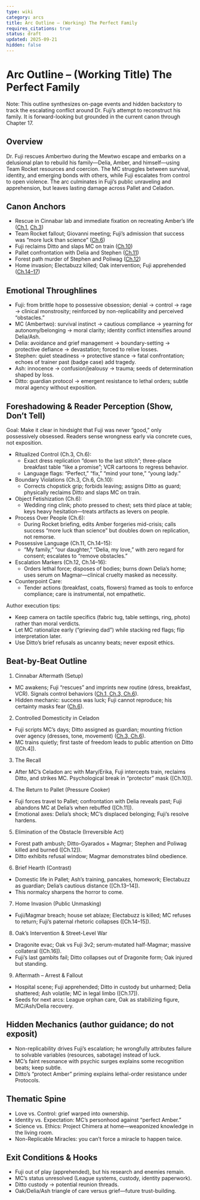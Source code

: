 ```yaml
---
type: wiki
category: arcs
title: Arc Outline – (Working) The Perfect Family
requires_citations: true
status: draft
updated: 2025-09-21
hidden: false
---
```


# Arc Outline – (Working Title) The Perfect Family

Note: This outline synthesizes on-page events and hidden backstory to track the escalating conflict around Dr. Fuji’s attempt to reconstruct his family. It is forward-looking but grounded in the current canon through Chapter 17.

## Overview
Dr. Fuji rescues Ambertwo during the Mewtwo escape and embarks on a delusional plan to rebuild his family—Delia, Amber, and himself—using Team Rocket resources and coercion. The MC struggles between survival, identity, and emerging bonds with others, while Fuji escalates from control to open violence. The arc culminates in Fuji’s public unraveling and apprehension, but leaves lasting damage across Pallet and Celadon.

## Canon Anchors
- Rescue in Cinnabar lab and immediate fixation on recreating Amber’s life ([Ch.1](../../story/chapter1/chapter1.md), [Ch.3](../../story/chapter3/chapter3.md))
- Team Rocket fallout; Giovanni meeting; Fuji’s admission that success was “more luck than science” ([Ch.6](../../story/chapter6/chapter6.md))
- Fuji reclaims Ditto and slaps MC on train ([Ch.10](../../story/chapter10/chapter10.md))
- Pallet confrontation with Delia and Stephen ([Ch.11](../../story/chapter11/chapter11.md))
- Forest path murder of Stephen and Poliwag ([Ch.12](../../story/chapter12/chapter12.md))
- Home invasion; Electabuzz killed; Oak intervention; Fuji apprehended ([Ch.14–17](../../story/))

## Emotional Throughlines
- Fuji: from brittle hope to possessive obsession; denial → control → rage → clinical monstrosity; reinforced by non-replicability and perceived “obstacles.”
- MC (Ambertwo): survival instinct → cautious compliance → yearning for autonomy/belonging → moral clarity; identity conflict intensifies around Delia/Ash.
- Delia: avoidance and grief management → boundary-setting → protective defiance → devastation; forced to relive losses.
- Stephen: quiet steadiness → protective stance → fatal confrontation; echoes of trainer past (badge case) add tragedy.
- Ash: innocence → confusion/jealousy → trauma; seeds of determination shaped by loss.
- Ditto: guardian protocol → emergent resistance to lethal orders; subtle moral agency without exposition.

## Foreshadowing & Reader Perception (Show, Don’t Tell)
Goal: Make it clear in hindsight that Fuji was never “good,” only possessively obsessed. Readers sense wrongness early via concrete cues, not exposition.

- Ritualized Control (Ch.3, Ch.6):
  - Exact dress replication “down to the last stitch”; three-place breakfast table “like a promise”; VCR cartoons to regress behavior.
  - Language flags: “Perfect,” “fix,” “mind your tone,” “young lady.”
- Boundary Violations (Ch.3, Ch.6, Ch.10):
  - Corrects chopstick grip; forbids leaving; assigns Ditto as guard; physically reclaims Ditto and slaps MC on train.
- Object Fetishization (Ch.6):
  - Wedding ring clink; photo pressed to chest; sets third place at table; keys heavy hesitation—treats artifacts as levers on people.
- Process Over People (Ch.6):
  - During Rocket briefing, edits Amber forgeries mid-crisis; calls success “more luck than science” but doubles down on replication, not remorse.
- Possessive Language (Ch.11, Ch.14–15):
  - “My family,” “our daughter,” “Delia, my love,” with zero regard for consent; escalates to “remove obstacles.”
- Escalation Markers (Ch.12, Ch.14–16):
  - Orders lethal force; disposes of bodies; burns down Delia’s home; uses serum on Magmar—clinical cruelty masked as necessity.
- Counterpoint Care:
  - Tender actions (breakfast, coats, flowers) framed as tools to enforce compliance; care is instrumental, not empathetic.

Author execution tips:
- Keep camera on tactile specifics (fabric tug, table settings, ring, photo) rather than moral verdicts.
- Let MC rationalize early (“grieving dad”) while stacking red flags; flip interpretation later.
- Use Ditto’s brief refusals as uncanny beats; never exposit ethics.

## Beat-by-Beat Outline

1) Cinnabar Aftermath (Setup)
- MC awakens; Fuji “rescues” and imprints new routine (dress, breakfast, VCR). Signals control behaviors ([Ch.1, Ch.3, Ch.6](../../story/)).
- Hidden mechanic: success was luck; Fuji cannot reproduce; his certainty masks fear ([Ch.6](../../story/chapter6/chapter6.md)).

2) Controlled Domesticity in Celadon
- Fuji scripts MC’s days; Ditto assigned as guardian; mounting friction over agency (dresses, tone, movement) ([Ch.3, Ch.6](../../story/)).
- MC trains quietly; first taste of freedom leads to public attention on Ditto ([Ch.4]).

3) The Recall
- After MC’s Celadon arc with Mary/Erika, Fuji intercepts train, reclaims Ditto, and strikes MC. Psychological break in “protector” mask ([Ch.10]).

4) The Return to Pallet (Pressure Cooker)
- Fuji forces travel to Pallet; confrontation with Delia reveals past; Fuji abandons MC at Delia’s when rebuffed ([Ch.11]).
- Emotional axes: Delia’s shock; MC’s displaced belonging; Fuji’s resolve hardens.

5) Elimination of the Obstacle (Irreversible Act)
- Forest path ambush; Ditto-Gyarados + Magmar; Stephen and Poliwag killed and burned ([Ch.12]).
- Ditto exhibits refusal window; Magmar demonstrates blind obedience.

6) Brief Hearth (Contrast)
- Domestic life in Pallet; Ash’s training, pancakes, homework; Electabuzz as guardian; Delia’s cautious distance ([Ch.13–14]).
- This normalcy sharpens the horror to come.

7) Home Invasion (Public Unmasking)
- Fuji/Magmar breach; house set ablaze; Electabuzz is killed; MC refuses to return; Fuji’s paternal rhetoric collapses ([Ch.14–15]).

8) Oak’s Intervention & Street-Level War
- Dragonite evac; Oak vs Fuji 3v2; serum-mutated half-Magmar; massive collateral ([Ch.16]).
- Fuji’s last gambits fail; Ditto collapses out of Dragonite form; Oak injured but standing.

9) Aftermath – Arrest & Fallout
- Hospital scene; Fuji apprehended; Ditto in custody but unharmed; Delia shattered; Ash volatile; MC in legal limbo ([Ch.17]).
- Seeds for next arcs: League orphan care, Oak as stabilizing figure, MC/Ash/Delia recovery.

## Hidden Mechanics (author guidance; do not exposit)
- Non-replicability drives Fuji’s escalation; he wrongfully attributes failure to solvable variables (resources, sabotage) instead of luck.
- MC’s faint resonance with psychic surges explains some recognition beats; keep subtle.
- Ditto’s “protect Amber” priming explains lethal-order resistance under Protocols.

## Thematic Spine
- Love vs. Control: grief warped into ownership.
- Identity vs. Expectation: MC’s personhood against “perfect Amber.”
- Science vs. Ethics: Project Chimera at home—weaponized knowledge in the living room.
- Non-Replicable Miracles: you can’t force a miracle to happen twice.

## Exit Conditions & Hooks
- Fuji out of play (apprehended), but his research and enemies remain.
- MC’s status unresolved (League systems, custody, identity paperwork).
- Ditto custody → potential reunion threads.
- Oak/Delia/Ash triangle of care versus grief—future trust-building.


